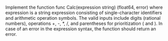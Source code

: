 Implement the function func Calc(expression string) (float64, error) where expression is a string expression consisting of single-character identifiers and arithmetic operation symbols. The valid inputs include digits (rational numbers), operations +, -, *, /, and parentheses for prioritization ( and ). In case of an error in the expression syntax, the function should return an error.
